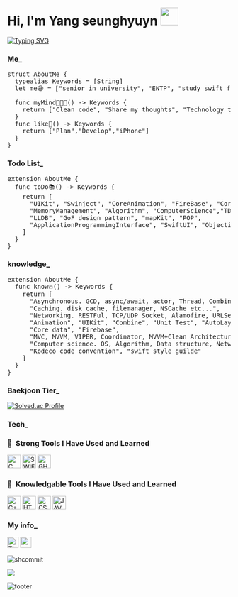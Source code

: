 <div align=left><h1>Hi, I'm Yang seunghyuyn <img src="https://www.emojiall.com/images/240/microsoft-teams/1f44b.png" width="40" height="40"/>
 </h1></div>

<a href="https://git.io/typing-svg"><img src="https://readme-typing-svg.demolab.com?font=Caveat&weight=450&size=35&duration=4500&pause=1000&color=FAAB78&center=true&width=600&lines=I+like+IOS+app+development+%3A);I'm+improving+every+day+!!!" alt="Typing SVG" /></a>

<div align=left><h3>Me_</div>

<pre>
struct AboutMe {
  typealias Keywords = [String]
  let me😆 = ["senior in university", "ENTP", "study swift for developing iOS app"]
  
  func myMind👨🏻‍💻() -> Keywords {
    return ["Clean code", "Share my thoughts", "Technology that can make anything I imagine"]
  }
  func like🫠() -> Keywords {
    return ["Plan","Develop","iPhone"]
  }
}
</pre>

<div align=left><h3>Todo List_</div>

<pre>
extension AboutMe {
  func toDo📚() -> Keywords {
    return [
      "UIKit", "Swinject", "CoreAnimation", "FireBase", "CoreLocation",
      "MemoryManagement", "Algorithm", "ComputerScience","TDD",
      "LLDB", "GoF design pattern", "mapKit", "POP",
      "ApplicationProgrammingInterface", "SwiftUI", "Objective-C"
    ]
  }
}
</pre>

<div align=left><h3>knowledge_</div>
 
<pre>
extension AboutMe {
  func know🔥() -> Keywords {
    return [
      "Asynchronous. GCD, async/await, actor, Thread, Combine etc...",
      "Caching. disk cache, filemanager, NSCache etc...",
      "Networking. RESTFul, TCP/UDP Socket, Alamofire, URLSession etc...",
      "Animation", "UIKit", "Combine", "Unit Test", "AutoLayout",
      "Core data", "Firebase", 
      "MVC, MVVM, VIPER, Coordinator, MVVM+Clean Architecture etc...",
      "Computer science. OS, Algorithm, Data structure, Network etc...",
      "Kodeco code convention", "swift style guilde"
    ]
  }
}
</pre>


<div align=left><h3>Baekjoon Tier_</div>

[![Solved.ac Profile](http://mazassumnida.wtf/api/v2/generate_badge?boj=happysh_s2)](https://solved.ac/happysh_s2/)
 


<div align=left><h3>Tech_</div>
 
  <h3> 🚀 &nbsp;Strong Tools I Have Used and Learned</h3>
<p align="left">
 <img src="https://img.shields.io/badge/C-00599C?style=for-the-badge&logo=c&logoColor=white" alt="C" height="30"/>
 <img src="https://img.shields.io/badge/Swift-FA7343?style=for-the-badge&logo=swift&logoColor=white" alt="SWIFT" height="30"/>
 <img src="https://img.shields.io/badge/GitHub-100000?style=for-the-badge&logo=github&logoColor=white" alt="GHTHUB" height="30"/>

</p>

 	
 
 <h3> 🚀 &nbsp;Knowledgable Tools I Have Used and Learned</h3>
<p align="left">
 <img src="https://img.shields.io/badge/C%2B%2B-00599C?style=for-the-badge&logo=c%2B%2B&logoColor=white" alt="C++" height="30"/>
 <img src="https://img.shields.io/badge/HTML5-E34F26?style=for-the-badge&logo=html5&logoColor=white" alt="HTML" height="30"/>
 <img src="https://img.shields.io/badge/CSS3-1572B6?style=for-the-badge&logo=css3&logoColor=white" alt="CSS" height="30"/>
 <img src="https://img.shields.io/badge/Java-ED8B00?style=for-the-badge&logo=java&logoColor=white" alt="JAVA" height="30"/>
</p>


<div align=left><h3>My info_</div>
 <a href="https://dev-with-precious-dreams.tistory.com/" target="_blank"><img alt="Tistory" src ="https://img.shields.io/badge/Tistory-FFFFFF?&style=for-the-badge&logo=Tistory&logoColor=black" height="25"/></a>
<img src="https://img.shields.io/badge/happysh_s2@naver.com-yellow?style=flat-square&logo=Gmail&logoColor=email" height="25"/></a>
 
 ![shcommit](https://github-readme-stats.vercel.app/api?username=shcommit&show_icons=true&theme=gruvbox)
 
 <a href="https://hits.seeyoufarm.com"><img src="https://hits.seeyoufarm.com/api/count/incr/badge.svg?url=https%3A%2F%2Fgithub.com%2Fshcommit%2Fhit-counter&count_bg=%23FFDCA9&title_bg=%23E8F3D6&icon=verizon.svg&icon_color=%23DB7A7A&title=hits&edge_flat=false"/></a>

![footer](https://capsule-render.vercel.app/api?section=footer&type=Waving&color=gradient)
